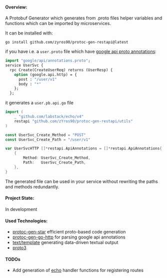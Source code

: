 #### Overview:
A Protobuf Generator which generates from .proto files helper variables and functions which can be imported by microservices.

It can be installed with:
```
go install github.com/zyros90/protoc-gen-restapi@latest
```

if you have i.e. a `user.proto` file which have [google api proto annotations](https://github.com/googleapis/googleapis/blob/master/google/api/annotations.proto):
```proto
import "google/api/annotations.proto";
service UserSvc {
  rpc Create(CreateUserReq) returns (UserResp) {
    option (google.api.http) = {
      post : "/user/v1"
      body : "*"
    };
  };
```

it generates a `user.pb.api.go` file
```go
import (
	_ "github.com/labstack/echo/v4"
	restapi "github.com/zYros90/protoc-gen-restapi/utils"
)

const UserSvc_Create_Method = "POST"
const UserSvc_Create_Path = "/user/v1"

var UserSvcHTTP []*restapi.ApiAnnotations = []*restapi.ApiAnnotations{
	{
		Method: UserSvc_Create_Method,
		Path:   UserSvc_Create_Path,
	},
}
```

The generated file can be used in your service without rewriting the paths and methods redundantly.


#### Project State:
In development

#### Used Technologies:
* [protoc-gen-star](https://github.com/lyft/protoc-gen-star) efficient proto-based code generation
* [protoc-gen-go-http](https://github.com/go-kratos/kratos/tree/main/cmd/protoc-gen-go-http) for parsing google api annotations
* [text/template](https://pkg.go.dev/text/template) generating data-driven textual output
* [proto3](https://developers.google.com/protocol-buffers/docs/proto3)


#### TODOs
* Add generation of [echo](https://echo.labstack.com/) handler functions for registering routes